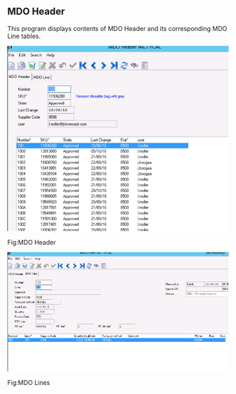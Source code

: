 ## MDO Header

This program displays contents of MDO Header and its corresponding MDO Line tables.

![MDOheader](./gitbook/images/mdoheader.jpg)

Fig:MDO Header

![MDOLine](./gitbook/images/mdolines.jpg)

Fig:MDO Lines





